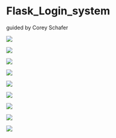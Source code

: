 # Flask_Login_system
guided by Corey Schafer

![](https://github.com/wallik2/Flask_Login_system/blob/main/Framework_pic/%238%20Edit%20Post%20explicitly.jpg?raw=true)

![](https://github.com/wallik2/Flask_Login_system/blob/main/Framework_pic/%238.%20Edit%20Framework.jpg?raw=true)

![](https://github.com/wallik2/Flask_Login_system/blob/main/Framework_pic/%238.%20Post%20attribute.jpg?raw=true)

![](https://github.com/wallik2/Flask_Login_system/blob/main/Framework_pic/%238.%20The%20relation%20of%20USER%20and%20POST.jpg?raw=true)

![](https://github.com/wallik2/Flask_Login_system/blob/main/Framework_pic/%238.Add_post_framework.jpg?raw=true)

![](https://github.com/wallik2/Flask_Login_system/blob/main/Framework_pic/%238.An%20Idea%20to%20develop%20suggestion%20of%20feed%20post.jpg?raw=true)

![](https://github.com/wallik2/Flask_Login_system/blob/main/Framework_pic/%238.Post%20Route.jpg?raw=true)

![](https://github.com/wallik2/Flask_Login_system/blob/main/Framework_pic/%238.single%20post%20layout.jpg?raw=true)

![](https://github.com/wallik2/Flask_Login_system/blob/main/Framework_pic/8.Edit%20and%20Delete%20Framework.jpg?raw=true)

